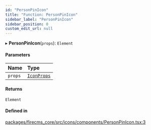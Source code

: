 ```yaml
---
id: "PersonPinIcon"
title: "Function: PersonPinIcon"
sidebar_label: "PersonPinIcon"
sidebar_position: 0
custom_edit_url: null
---
```


▸ **PersonPinIcon**(`props`): `Element`

#### Parameters

| Name | Type |
| :------ | :------ |
| `props` | [`IconProps`](../types/IconProps.md) |

#### Returns

`Element`

#### Defined in

[packages/firecms_core/src/icons/components/PersonPinIcon.tsx:3](https://github.com/FireCMSco/firecms/blob/d45f3739/packages/firecms_core/src/icons/components/PersonPinIcon.tsx#L3)
